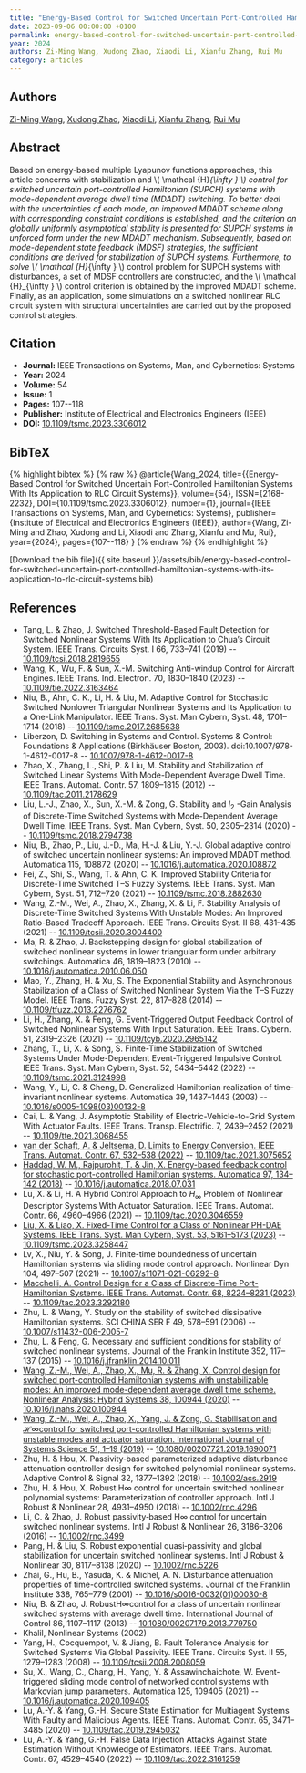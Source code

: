 ```yaml
---
title: "Energy-Based Control for Switched Uncertain Port-Controlled Hamiltonian Systems With Its Application to RLC Circuit Systems"
date: 2023-09-06 00:00:00 +0100
permalink: energy-based-control-for-switched-uncertain-port-controlled-hamiltonian-systems-with-its-application-to-rlc-circuit-systems
year: 2024
authors: Zi-Ming Wang, Xudong Zhao, Xiaodi Li, Xianfu Zhang, Rui Mu
category: articles
---
```

 
## Authors
[Zi-Ming Wang](authors/zi-ming-wang), [Xudong Zhao](authors/xudong-zhao), [Xiaodi Li](authors/xiaodi-li), [Xianfu Zhang](authors/xianfu-zhang), [Rui Mu](authors/rui-mu)
 
## Abstract
Based on energy-based multiple Lyapunov functions approaches, this article concerns with stabilization and <inline-formula> <tex-math notation="LaTeX">\\( \mathcal {H}_{\infty } \\) </tex-math></inline-formula> control for switched uncertain port-controlled Hamiltonian (SUPCH) systems with mode-dependent average dwell time (MDADT) switching. To better deal with the uncertainties of each mode, an improved MDADT scheme along with corresponding constraint conditions is established, and the criterion on globally uniformly asymptotical stability is presented for SUPCH systems in unforced form under the new MDADT mechanism. Subsequently, based on mode-dependent state feedback (MDSF) strategies, the sufficient conditions are derived for stabilization of SUPCH systems. Furthermore, to solve <inline-formula> <tex-math notation="LaTeX">\\( \mathcal {H}_{\infty } \\) </tex-math></inline-formula> control problem for SUPCH systems with disturbances, a set of MDSF controllers are constructed, and the <inline-formula> <tex-math notation="LaTeX">\\( \mathcal {H}_{\infty } \\) </tex-math></inline-formula> control criterion is obtained by the improved MDADT scheme. Finally, as an application, some simulations on a switched nonlinear RLC circuit system with structural uncertainties are carried out by the proposed control strategies.
 
## Citation
- **Journal:** IEEE Transactions on Systems, Man, and Cybernetics: Systems
- **Year:** 2024
- **Volume:** 54
- **Issue:** 1
- **Pages:** 107--118
- **Publisher:** Institute of Electrical and Electronics Engineers (IEEE)
- **DOI:** [10.1109/tsmc.2023.3306012](https://doi.org/10.1109/tsmc.2023.3306012)
 
## BibTeX
{% highlight bibtex %}
{% raw %}
@article{Wang_2024,
  title={{Energy-Based Control for Switched Uncertain Port-Controlled Hamiltonian Systems With Its Application to RLC Circuit Systems}},
  volume={54},
  ISSN={2168-2232},
  DOI={10.1109/tsmc.2023.3306012},
  number={1},
  journal={IEEE Transactions on Systems, Man, and Cybernetics: Systems},
  publisher={Institute of Electrical and Electronics Engineers (IEEE)},
  author={Wang, Zi-Ming and Zhao, Xudong and Li, Xiaodi and Zhang, Xianfu and Mu, Rui},
  year={2024},
  pages={107--118}
}
{% endraw %}
{% endhighlight %}
 
[Download the bib file]({{ site.baseurl }}/assets/bib/energy-based-control-for-switched-uncertain-port-controlled-hamiltonian-systems-with-its-application-to-rlc-circuit-systems.bib)
 
## References
- Tang, L. & Zhao, J. Switched Threshold-Based Fault Detection for Switched Nonlinear Systems With Its Application to Chua’s Circuit System. IEEE Trans. Circuits Syst. I 66, 733–741 (2019) -- [10.1109/tcsi.2018.2819655](https://doi.org/10.1109/tcsi.2018.2819655)
- Wang, K., Wu, F. & Sun, X.-M. Switching Anti-windup Control for Aircraft Engines. IEEE Trans. Ind. Electron. 70, 1830–1840 (2023) -- [10.1109/tie.2022.3163464](https://doi.org/10.1109/tie.2022.3163464)
- Niu, B., Ahn, C. K., Li, H. & Liu, M. Adaptive Control for Stochastic Switched Nonlower Triangular Nonlinear Systems and Its Application to a One-Link Manipulator. IEEE Trans. Syst. Man Cybern, Syst. 48, 1701–1714 (2018) -- [10.1109/tsmc.2017.2685638](https://doi.org/10.1109/tsmc.2017.2685638)
- Liberzon, D. Switching in Systems and Control. Systems &amp; Control: Foundations &amp; Applications (Birkhäuser Boston, 2003). doi:10.1007/978-1-4612-0017-8 -- [10.1007/978-1-4612-0017-8](https://doi.org/10.1007/978-1-4612-0017-8)
- Zhao, X., Zhang, L., Shi, P. & Liu, M. Stability and Stabilization of Switched Linear Systems With Mode-Dependent Average Dwell Time. IEEE Trans. Automat. Contr. 57, 1809–1815 (2012) -- [10.1109/tac.2011.2178629](https://doi.org/10.1109/tac.2011.2178629)
- Liu, L.-J., Zhao, X., Sun, X.-M. & Zong, G. Stability and $l_2$ -Gain Analysis of Discrete-Time Switched Systems with Mode-Dependent Average Dwell Time. IEEE Trans. Syst. Man Cybern, Syst. 50, 2305–2314 (2020) -- [10.1109/tsmc.2018.2794738](https://doi.org/10.1109/tsmc.2018.2794738)
- Niu, B., Zhao, P., Liu, J.-D., Ma, H.-J. & Liu, Y.-J. Global adaptive control of switched uncertain nonlinear systems: An improved MDADT method. Automatica 115, 108872 (2020) -- [10.1016/j.automatica.2020.108872](https://doi.org/10.1016/j.automatica.2020.108872)
- Fei, Z., Shi, S., Wang, T. & Ahn, C. K. Improved Stability Criteria for Discrete-Time Switched T–S Fuzzy Systems. IEEE Trans. Syst. Man Cybern, Syst. 51, 712–720 (2021) -- [10.1109/tsmc.2018.2882630](https://doi.org/10.1109/tsmc.2018.2882630)
- Wang, Z.-M., Wei, A., Zhao, X., Zhang, X. & Li, F. Stability Analysis of Discrete-Time Switched Systems With Unstable Modes: An Improved Ratio-Based Tradeoff Approach. IEEE Trans. Circuits Syst. II 68, 431–435 (2021) -- [10.1109/tcsii.2020.3004400](https://doi.org/10.1109/tcsii.2020.3004400)
- Ma, R. & Zhao, J. Backstepping design for global stabilization of switched nonlinear systems in lower triangular form under arbitrary switchings. Automatica 46, 1819–1823 (2010) -- [10.1016/j.automatica.2010.06.050](https://doi.org/10.1016/j.automatica.2010.06.050)
- Mao, Y., Zhang, H. & Xu, S. The Exponential Stability and Asynchronous Stabilization of a Class of Switched Nonlinear System Via the T–S Fuzzy Model. IEEE Trans. Fuzzy Syst. 22, 817–828 (2014) -- [10.1109/tfuzz.2013.2276762](https://doi.org/10.1109/tfuzz.2013.2276762)
- Li, H., Zhang, X. & Feng, G. Event-Triggered Output Feedback Control of Switched Nonlinear Systems With Input Saturation. IEEE Trans. Cybern. 51, 2319–2326 (2021) -- [10.1109/tcyb.2020.2965142](https://doi.org/10.1109/tcyb.2020.2965142)
- Zhang, T., Li, X. & Song, S. Finite-Time Stabilization of Switched Systems Under Mode-Dependent Event-Triggered Impulsive Control. IEEE Trans. Syst. Man Cybern, Syst. 52, 5434–5442 (2022) -- [10.1109/tsmc.2021.3124998](https://doi.org/10.1109/tsmc.2021.3124998)
- Wang, Y., Li, C. & Cheng, D. Generalized Hamiltonian realization of time-invariant nonlinear systems. Automatica 39, 1437–1443 (2003) -- [10.1016/s0005-1098(03)00132-8](https://doi.org/10.1016/s0005-1098(03)00132-8)
- Cai, L. & Yang, J. Asymptotic Stability of Electric-Vehicle-to-Grid System With Actuator Faults. IEEE Trans. Transp. Electrific. 7, 2439–2452 (2021) -- [10.1109/tte.2021.3068455](https://doi.org/10.1109/tte.2021.3068455)
- [van der Schaft, A. & Jeltsema, D. Limits to Energy Conversion. IEEE Trans. Automat. Contr. 67, 532–538 (2022)](limits-to-energy-conversion) -- [10.1109/tac.2021.3075652](https://doi.org/10.1109/tac.2021.3075652)
- [Haddad, W. M., Rajpurohit, T. & Jin, X. Energy-based feedback control for stochastic port-controlled Hamiltonian systems. Automatica 97, 134–142 (2018)](energy-based-feedback-control-for-stochastic-port-controlled-hamiltonian-systems) -- [10.1016/j.automatica.2018.07.031](https://doi.org/10.1016/j.automatica.2018.07.031)
- Lu, X. & Li, H. A Hybrid Control Approach to $H_{\infty }$ Problem of Nonlinear Descriptor Systems With Actuator Saturation. IEEE Trans. Automat. Contr. 66, 4960–4966 (2021) -- [10.1109/tac.2020.3046559](https://doi.org/10.1109/tac.2020.3046559)
- [Liu, X. & Liao, X. Fixed-Time Control for a Class of Nonlinear PH-DAE Systems. IEEE Trans. Syst. Man Cybern, Syst. 53, 5161–5173 (2023)](fixed-time-control-for-a-class-of-nonlinear-ph-dae-systems) -- [10.1109/tsmc.2023.3258447](https://doi.org/10.1109/tsmc.2023.3258447)
- Lv, X., Niu, Y. & Song, J. Finite-time boundedness of uncertain Hamiltonian systems via sliding mode control approach. Nonlinear Dyn 104, 497–507 (2021) -- [10.1007/s11071-021-06292-8](https://doi.org/10.1007/s11071-021-06292-8)
- [Macchelli, A. Control Design for a Class of Discrete-Time Port-Hamiltonian Systems. IEEE Trans. Automat. Contr. 68, 8224–8231 (2023)](control-design-for-a-class-of-discrete-time-port-hamiltonian-systems) -- [10.1109/tac.2023.3292180](https://doi.org/10.1109/tac.2023.3292180)
- Zhu, L. & Wang, Y. Study on the stability of switched dissipative Hamiltonian systems. SCI CHINA SER F 49, 578–591 (2006) -- [10.1007/s11432-006-2005-7](https://doi.org/10.1007/s11432-006-2005-7)
- Zhu, L. & Feng, G. Necessary and sufficient conditions for stability of switched nonlinear systems. Journal of the Franklin Institute 352, 117–137 (2015) -- [10.1016/j.jfranklin.2014.10.011](https://doi.org/10.1016/j.jfranklin.2014.10.011)
- [Wang, Z.-M., Wei, A., Zhao, X., Mu, R. & Zhang, X. Control design for switched port-controlled Hamiltonian systems with unstabilizable modes: An improved mode-dependent average dwell time scheme. Nonlinear Analysis: Hybrid Systems 38, 100944 (2020)](control-design-for-switched-port-controlled-hamiltonian-systems-with-unstabilizable-modes-an-improved-mode-dependent-average-dwell-time-scheme) -- [10.1016/j.nahs.2020.100944](https://doi.org/10.1016/j.nahs.2020.100944)
- [Wang, Z.-M., Wei, A., Zhao, X., Yang, J. & Zong, G. Stabilisation and ℋ∞control for switched port-controlled Hamiltonian systems with unstable modes and actuator saturation. International Journal of Systems Science 51, 1–19 (2019)](stabilisation-and-h-sub-sub-control-for-switched-port-controlled-hamiltonian-systems-with-unstable-modes-and-actuator-saturation) -- [10.1080/00207721.2019.1690071](https://doi.org/10.1080/00207721.2019.1690071)
- Zhu, H. & Hou, X. Passivity‐based parameterized adaptive disturbance attenuation controller design for switched polynomial nonlinear systems. Adaptive Control &amp; Signal 32, 1377–1392 (2018) -- [10.1002/acs.2919](https://doi.org/10.1002/acs.2919)
- Zhu, H. & Hou, X. Robust H∞ control for uncertain switched nonlinear polynomial systems: Parameterization of controller approach. Intl J Robust &amp; Nonlinear 28, 4931–4950 (2018) -- [10.1002/rnc.4296](https://doi.org/10.1002/rnc.4296)
- Li, C. & Zhao, J. Robust passivity‐based H∞ control for uncertain switched nonlinear systems. Intl J Robust &amp; Nonlinear 26, 3186–3206 (2016) -- [10.1002/rnc.3499](https://doi.org/10.1002/rnc.3499)
- Pang, H. & Liu, S. Robust exponential quasi‐passivity and global stabilization for uncertain switched nonlinear systems. Intl J Robust &amp; Nonlinear 30, 8117–8138 (2020) -- [10.1002/rnc.5226](https://doi.org/10.1002/rnc.5226)
- Zhai, G., Hu, B., Yasuda, K. & Michel, A. N. Disturbance attenuation properties of time-controlled switched systems. Journal of the Franklin Institute 338, 765–779 (2001) -- [10.1016/s0016-0032(01)00030-8](https://doi.org/10.1016/s0016-0032(01)00030-8)
- Niu, B. & Zhao, J. RobustH∞control for a class of uncertain nonlinear switched systems with average dwell time. International Journal of Control 86, 1107–1117 (2013) -- [10.1080/00207179.2013.779750](https://doi.org/10.1080/00207179.2013.779750)
- Khalil, Nonlinear Systems (2002)
- Yang, H., Cocquempot, V. & Jiang, B. Fault Tolerance Analysis for Switched Systems Via Global Passivity. IEEE Trans. Circuits Syst. II 55, 1279–1283 (2008) -- [10.1109/tcsii.2008.2008059](https://doi.org/10.1109/tcsii.2008.2008059)
- Su, X., Wang, C., Chang, H., Yang, Y. & Assawinchaichote, W. Event-triggered sliding mode control of networked control systems with Markovian jump parameters. Automatica 125, 109405 (2021) -- [10.1016/j.automatica.2020.109405](https://doi.org/10.1016/j.automatica.2020.109405)
- Lu, A.-Y. & Yang, G.-H. Secure State Estimation for Multiagent Systems With Faulty and Malicious Agents. IEEE Trans. Automat. Contr. 65, 3471–3485 (2020) -- [10.1109/tac.2019.2945032](https://doi.org/10.1109/tac.2019.2945032)
- Lu, A.-Y. & Yang, G.-H. False Data Injection Attacks Against State Estimation Without Knowledge of Estimators. IEEE Trans. Automat. Contr. 67, 4529–4540 (2022) -- [10.1109/tac.2022.3161259](https://doi.org/10.1109/tac.2022.3161259)

